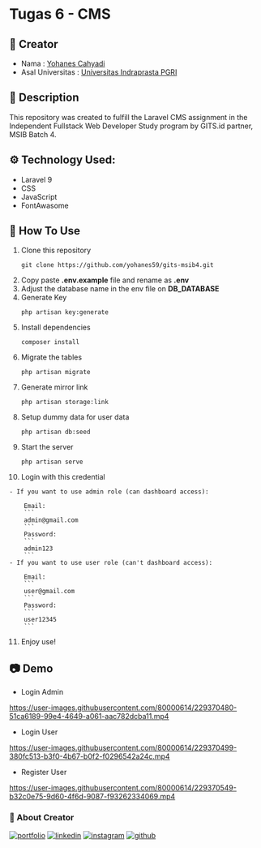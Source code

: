 # Tugas 6 - CMS

## :man: Creator

- Nama : [Yohanes Cahyadi](https://github.com/yohanes59)
- Asal Universitas : [Universitas Indraprasta PGRI](https://unindra.ac.id/)

## :pushpin: Description
This repository was created to fulfill the Laravel CMS assignment in the Independent Fullstack Web Developer Study program by GITS.id partner, MSIB Batch 4.

## :gear: Technology Used:

 - Laravel 9
 - CSS
 - JavaScript
 - FontAwasome

## :open_book: How To Use
1.  Clone this repository
    ```
    git clone https://github.com/yohanes59/gits-msib4.git
2.  Copy paste **.env.example** file and rename as **.env**
3.  Adjust the database name in the env file on **DB_DATABASE**
4.  Generate Key
    ```
    php artisan key:generate
    ```
5.  Install dependencies
    ```
    composer install
    ```
6.  Migrate the tables
    ```
    php artisan migrate
    ```
7.  Generate mirror link
    ```
    php artisan storage:link
    ```
8.  Setup dummy data for user data
    ```
    php artisan db:seed
    ```
9.  Start the server
    ```
    php artisan serve
    ```
10.  Login with this credential

    - If you want to use admin role (can dashboard access):

        Email: 
        ```
        admin@gmail.com
        ```
        Password: 
        ```
        admin123
        ```
    - If you want to use user role (can't dashboard access):

        Email: 
        ```
        user@gmail.com
        ```
        Password: 
        ```
        user12345
        ```
11. Enjoy use!


## :camera: Demo
* Login Admin


https://user-images.githubusercontent.com/80000614/229370480-51ca6189-99e4-4649-a061-aac782dcba11.mp4



* Login User


https://user-images.githubusercontent.com/80000614/229370499-380fc513-b3f0-4b67-b0f2-f0296542a24c.mp4



* Register User


https://user-images.githubusercontent.com/80000614/229370549-b32c0e75-9d60-4f6d-9087-f93262334069.mp4




### :link: About Creator
[![portfolio](https://img.shields.io/badge/my_portfolio-000?style=for-the-badge&logo=ko-fi&logoColor=white)](https://yohanescahyadi.000webhostapp.com//)
[![linkedin](https://img.shields.io/badge/linkedin-0A66C2?style=for-the-badge&logo=linkedin&logoColor=white)](https://www.linkedin.com/in/yohanes-cahyadi)
[![instagram](https://img.shields.io/badge/instagram-833AB4?style=for-the-badge&logo=instagram&logoColor=white)](https://instagram.com/yohanesscahyadi)
[![github](https://img.shields.io/badge/github-333?style=for-the-badge&logo=github&logoColor=white)](https://github.com/yohanes59)
